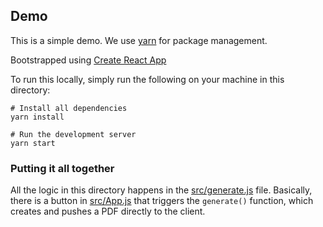 ## Demo

This is a simple demo. We use [yarn](https://yarnpkg.com/en/) for package management.

Bootstrapped using [Create React App](https://github.com/facebookincubator/create-react-app)

To run this locally, simply run the following on your machine in this directory:
```
# Install all dependencies
yarn install

# Run the development server
yarn start
```

### Putting it all together

All the logic in this directory happens in the [src/generate.js](./src/generate.js) file. Basically, there is a button in [src/App.js](./src/App.js) that triggers the `generate()` function, which creates and pushes a PDF directly to the client.
